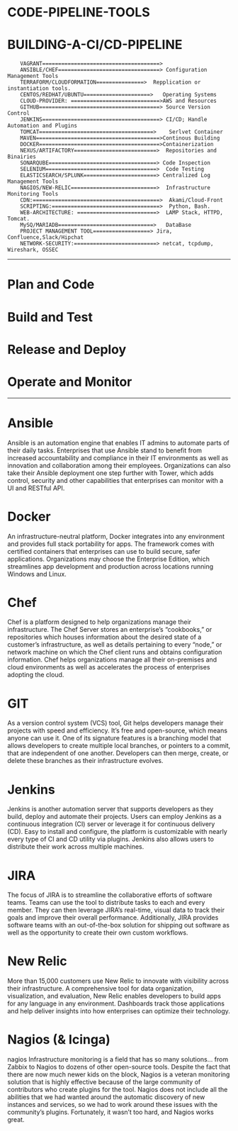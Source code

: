 # CODE-PIPELINE-TOOLS
# BUILDING-A-CI/CD-PIPELINE
        VAGRANT=====================================>
        ANSIBLE/CHEF================================> Configuration Management Tools
        TERRAFORM/CLOUDFORMATION===============>  Repplication or instantiation tools.
        CENTOS/REDHAT/UBUNTU=====================>   Operating Systems
        CLOUD-PROVIDER: ============================>AWS and Resources
        GITHUB======================================> Source Version Control
        JENKINS=====================================> CI/CD; Handle Automation and Plugins
        TOMCAT====================================>    Serlvet Container
        MAVEN=======================================>Continous Building
        DOCKER======================================>Containerization
        NEXUS/ARTIFACTORY==========================>  Repositories and Binairies
        SONARQUBE==================================> Code Inspection
        SELENIUM===================================>  Code Testing
        ELASTICSEARCH/SPLUNK=======================> Centralized Log Management Tools
        NAGIOS/NEW-RELIC===========================>  Infrastructure Monitoring Tools
        CDN:========================================>  Akami/Cloud-Front
        SCRIPTING:==================================>  Python, Bash.
        WEB-ARCHITECTURE: =========================>  LAMP Stack, HTTPD, Tomcat.      
        MySQ/MARIADB==============================>   DataBase  
        PROJECT MANAGEMENT TOOL==================> Jira, Confluence,Slack/Hipchat
        NETWORK-SECURITY:==========================> netcat, tcpdump, Wireshark, OSSEC

**********************************************************************************************************************
# Plan and Code
# Build and Test
# Release and Deploy
# Operate and Monitor
**************************************************************************************************************************
# Ansible
Ansible is an automation engine that enables IT admins to automate parts of their daily tasks. Enterprises that use Ansible stand to benefit from increased accountability and compliance in their IT environments as well as innovation and collaboration among their employees. Organizations can also take their Ansible deployment one step further with Tower, which adds control, security and other capabilities that enterprises can monitor with a UI and RESTful API.

# Docker
An infrastructure-neutral platform, Docker integrates into any environment and provides full stack portability for apps. The framework comes with certified containers that enterprises can use to build secure, safer applications. Organizations may choose the Enterprise Edition, which streamlines app development and production across locations running Windows and Linux.


# Chef
Chef is a platform designed to help organizations manage their infrastructure. The Chef Server stores an enterprise’s “cookbooks,” or repositories which houses information about the desired state of a customer’s infrastructure, as well as details pertaining to every “node,” or network machine on which the Chef client runs and obtains configuration information. Chef helps organizations manage all their on-premises and cloud environments as well as accelerates the process of enterprises adopting the cloud.

# GIT
As a version control system (VCS) tool, Git helps developers manage their projects with speed and efficiency. It’s free and open-source, which means anyone can use it. One of its signature features is a branching model that allows developers to create multiple local branches, or pointers to a commit, that are independent of one another. Developers can then merge, create, or delete these branches as their infrastructure evolves.

# Jenkins
Jenkins is another automation server that supports developers as they build, deploy and automate their projects. Users can employ Jenkins as a continuous integration (CI) server or leverage it for continuous delivery (CD). Easy to install and configure, the platform is customizable with nearly every type of CI and CD utility via plugins. Jenkins also allows users to distribute their work across multiple machines.

# JIRA
The focus of JIRA is to streamline the collaborative efforts of software teams. Teams can use the tool to distribute tasks to each and every member. They can then leverage JIRA’s real-time, visual data to track their goals and improve their overall performance. Additionally, JIRA provides software teams with an out-of-the-box solution for shipping out software as well as the opportunity to create their own custom workflows.

# New Relic
More than 15,000 customers use New Relic to innovate with visibility across their infrastructure. A comprehensive tool for data organization, visualization, and evaluation, New Relic enables developers to build apps for any language in any environment. Dashboards track those applications and help deliver insights into how enterprises can optimize their technology.

# Nagios (& Icinga) 
nagios Infrastructure monitoring is a field that has so many solutions… from Zabbix to Nagios to dozens of other open-source tools. Despite the fact that there are now much newer kids on the block, Nagios is a veteran monitoring solution that is highly effective because of the large community of contributors who create plugins for the tool. Nagios does not include all the abilities that we had wanted around the automatic discovery of new instances and services, so we had to work around these issues with the community’s plugins. Fortunately, it wasn’t too hard, and Nagios works great.

